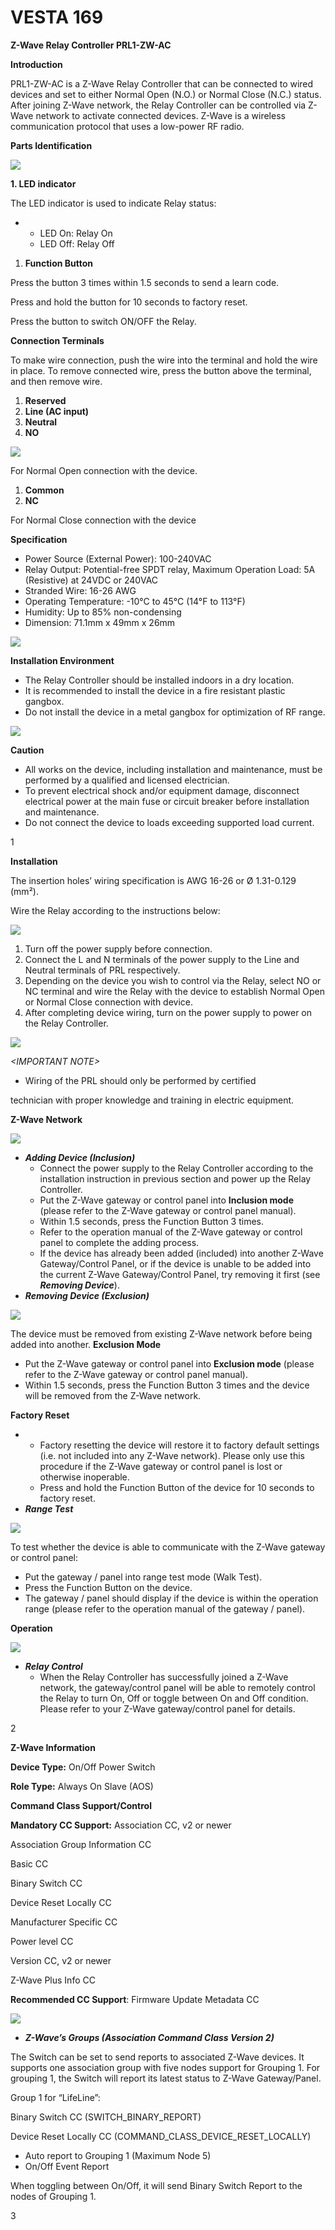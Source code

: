 # VESTA 169

**Z-Wave Relay Controller PRL1-ZW-AC**

**Introduction**

PRL1-ZW-AC is a Z-Wave Relay Controller that can be connected to wired devices and set to either Normal Open (N.O.) or Normal Close (N.C.) status. After joining Z-Wave network, the Relay Controller can be controlled via Z-Wave network to activate connected devices. Z-Wave is a wireless communication protocol that uses a low-power RF radio.

**Parts Identification**

![](<.gitbook/assets/0 (62).jpeg>)

**1. LED indicator**

The LED indicator is used to indicate Relay status:

*
  * LED On: Relay On
  * LED Off: Relay Off

1. **Function Button**

Press the button 3 times within 1.5 seconds to send a learn code.

Press and hold the button for 10 seconds to factory reset.

Press the button to switch ON/OFF the Relay.

**Connection Terminals**

To make wire connection, push the wire into the terminal and hold the wire in place. To remove connected wire, press the button above the terminal, and then remove wire.

1. **Reserved**
2. **Line (AC input)**
3. **Neutral**
4. **NO**

![](<.gitbook/assets/1 (55).jpeg>)

For Normal Open connection with the device.

1. **Common**
2. **NC**

For Normal Close connection with the device

**Specification**

* Power Source (External Power): 100-240VAC
* Relay Output: Potential-free SPDT relay, Maximum Operation Load: 5A (Resistive) at 24VDC or 240VAC
* Stranded Wire: 16-26 AWG
* Operating Temperature: -10°C to 45°C (14°F to 113°F)
* Humidity: Up to 85% non-condensing
* Dimension: 71.1mm x 49mm x 26mm

![](<.gitbook/assets/2 (49).jpeg>)

**Installation Environment**

* The Relay Controller should be installed indoors in a dry location.
* It is recommended to install the device in a fire resistant plastic gangbox.
* Do not install the device in a metal gangbox for optimization of RF range.

![](<.gitbook/assets/3 (45).jpeg>)

**Caution**

* All works on the device, including installation and maintenance, must be performed by a qualified and licensed electrician.
* To prevent electrical shock and/or equipment damage, disconnect electrical power at the main fuse or circuit breaker before installation and maintenance.
* Do not connect the device to loads exceeding supported load current.

1

**Installation**

The insertion holes’ wiring specification is AWG 16-26 or Ø 1.31-0.129 (mm²).

Wire the Relay according to the instructions below:

![](<.gitbook/assets/4 (44).jpeg>)

1. Turn off the power supply before connection.
2. Connect the L and N terminals of the power supply to the Line and Neutral terminals of PRL respectively.
3. Depending on the device you wish to control via the Relay, select NO or NC terminal and wire the Relay with the device to establish Normal Open or Normal Close connection with device.
4. After completing device wiring, turn on the power supply to power on the Relay Controller.

![](<.gitbook/assets/5 (57).png>)

_\<IMPORTANT NOTE>_

* Wiring of the PRL should only be performed by certified

technician with proper knowledge and training in electric equipment.

**Z-Wave Network**

![](<.gitbook/assets/6 (39).png>)

* _**Adding Device (Inclusion)**_
  * Connect the power supply to the Relay Controller according to the installation instruction in previous section and power up the Relay Controller.
  * Put the Z-Wave gateway or control panel into **Inclusion mode** (please refer to the Z-Wave gateway or control panel manual).
  * Within 1.5 seconds, press the Function Button 3 times.
  * Refer to the operation manual of the Z-Wave gateway or control panel to complete the adding process.
  * If the device has already been added (included) into another Z-Wave Gateway/Control Panel, or if the device is unable to be added into the current Z-Wave Gateway/Control Panel, try removing it first (see _**Removing Device**_).
* _**Removing Device (Exclusion)**_

![](<.gitbook/assets/7 (33).png>)

The device must be removed from existing Z-Wave network before being added into another. **Exclusion Mode**

* Put the Z-Wave gateway or control panel into **Exclusion mode** (please refer to the Z-Wave gateway or control panel manual).
* Within 1.5 seconds, press the Function Button 3 times and the device will be removed from the Z-Wave network.

**Factory Reset**

*
  * Factory resetting the device will restore it to factory default settings (i.e. not included into any Z-Wave network). Please only use this procedure if the Z-Wave gateway or control panel is lost or otherwise inoperable.
  * Press and hold the Function Button of the device for 10 seconds to factory reset.
* _**Range Test**_

![](<.gitbook/assets/8 (34).png>)

To test whether the device is able to communicate with the Z-Wave gateway or control panel:

* Put the gateway / panel into range test mode (Walk Test).
* Press the Function Button on the device.
* The gateway / panel should display if the device is within the operation range (please refer to the operation manual of the gateway / panel).

**Operation**

![](<.gitbook/assets/9 (20).jpeg>)

* _**Relay Control**_
  * When the Relay Controller has successfully joined a Z-Wave network, the gateway/control panel will be able to remotely control the Relay to turn On, Off or toggle between On and Off condition. Please refer to your Z-Wave gateway/control panel for details.

2

**Z-Wave Information**

**Device Type:** On/Off Power Switch

**Role Type:** Always On Slave (AOS)

**Command Class Support/Control**

**Mandatory CC Support:** Association CC, v2 or newer

Association Group Information CC

Basic CC

Binary Switch CC

Device Reset Locally CC

Manufacturer Specific CC

Power level CC

Version CC, v2 or newer

Z-Wave Plus Info CC

**Recommended CC Support**: Firmware Update Metadata CC

![](<.gitbook/assets/10 (35).png>)

* _**Z-Wave’s Groups (Association Command Class Version 2)**_

The Switch can be set to send reports to associated Z-Wave devices. It supports one association group with five nodes support for Grouping 1. For grouping 1, the Switch will report its latest status to Z-Wave Gateway/Panel.

Group 1 for “LifeLine”:

Binary Switch CC (SWITCH\_BINARY\_REPORT)

Device Reset Locally CC (COMMAND\_CLASS\_DEVICE\_RESET\_LOCALLY)

* Auto report to Grouping 1 (Maximum Node 5)
* On/Off Event Report

When toggling between On/Off, it will send Binary Switch Report to the nodes of Grouping 1.

3
